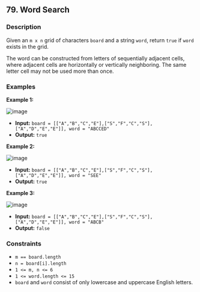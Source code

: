 ## 79. Word Search
 

### Description

Given an `m x n` grid of characters `board` and a string `word`, return `true` if `word` exists in the grid.

The word can be constructed from letters of sequentially adjacent cells, where adjacent cells are horizontally or vertically neighboring. The same letter cell may not be used more than once.

### Examples

**Example 1:**

![image](https://assets.leetcode.com/uploads/2020/11/04/word2.jpg)

- **Input:** `board = [["A","B","C","E"],["S","F","C","S"],["A","D","E","E"]], word = "ABCCED"`
- **Output:** `true`

**Example 2:**

![image](https://assets.leetcode.com/uploads/2020/11/04/word-1.jpg)

- **Input:** `board = [["A","B","C","E"],["S","F","C","S"],["A","D","E","E"]], word = "SEE"`
- **Output:** `true`

**Example 3:**

![image](https://assets.leetcode.com/uploads/2020/10/15/word3.jpg)

- **Input:** `board = [["A","B","C","E"],["S","F","C","S"],["A","D","E","E"]], word = "ABCB"`
- **Output:** `false`

### Constraints

- `m == board.length`
- `n = board[i].length`
- `1 <= m, n <= 6`
- `1 <= word.length <= 15`
- `board` and `word` consist of only lowercase and uppercase English letters.
